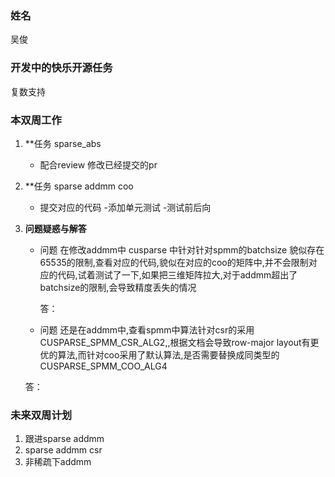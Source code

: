 ### 姓名

吴俊

### 开发中的快乐开源任务

复数支持

### 本双周工作

1. **任务 sparse_abs 

   - 配合review 修改已经提交的pr

2. **任务 sparse addmm coo

   - 提交对应的代码
   -添加单元测试
   -测试前后向

3. **问题疑惑与解答**

   - 问题 在修改addmm中 cusparse 中针对针对spmm的batchsize 貌似存在65535的限制,查看对应的代码,貌似在对应的coo的矩阵中,并不会限制对应的代码,试着测试了一下,如果把三维矩阵拉大,对于addmm超出了batchsize的限制,会导致精度丢失的情况

     答：
    - 问题 还是在addmm中,查看spmm中算法针对csr的采用CUSPARSE_SPMM_CSR_ALG2,,根据文档会导致row-major layout有更优的算法,而针对coo采用了默认算法,是否需要替换成同类型的CUSPARSE_SPMM_COO_ALG4

     答：



### 未来双周计划

1. 跟进sparse addmm
2. sparse addmm csr
3. 非稀疏下addmm